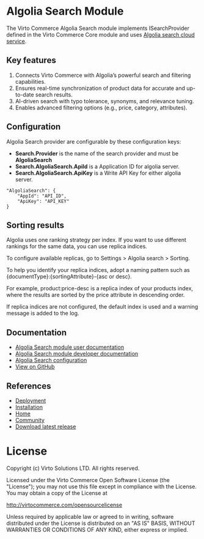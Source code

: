 # Algolia Search Module

The Virto Commerce Algolia Search module implements ISearchProvider defined in the Virto Commerce Core module and uses [Algolia search cloud service](https://algolia.com).

## Key features
1. Connects Virto Commerce with Algolia’s powerful search and filtering capabilities.
1. Ensures real-time synchronization of product data for accurate and up-to-date search results.
1. AI-driven search with typo tolerance, synonyms, and relevance tuning.
1. Enables advanced filtering options (e.g., price, category, attributes).

## Configuration
Algolia Search provider are configurable by these configuration keys:

* **Search.Provider** is the name of the search provider and must be **AlgoliaSearch**
* **Search.AlgoliaSearch.ApiId** is a Application ID for algolia server.
* **Search.AlgoliaSearch.ApiKey** is a Write API Key for either algolia server.

```
"AlgoliaSearch": {
    "AppId": "API_ID",
    "ApiKey": "API_KEY"
}
```

## Sorting results
Algolia uses one ranking strategy per index. If you want to use different rankings for the same data, you can use replica indices.

To configure available replicas, go to Settings > Algolia search > Sorting.

To help you identify your replica indices, adopt a naming pattern such as {documentType}:{sortingAttribute}-{asc or desc}.

For example, product:price-desc is a replica index of your products index, where the results are sorted by the price attribute in descending order.

If replica indices are not configured, the default index is used and a warning message is added to the log.

## Documentation

* [Algolia Search module user documentation](https://docs.virtocommerce.org/platform/user-guide/algolia/overview/)
* [Algolia Search module developer documentation](https://docs.virtocommerce.org/platform/developer-guide/Fundamentals/Indexed-Search/integration/algolia/)
* [Algolia Search configuration](https://docs.virtocommerce.org/platform/developer-guide/Configuration-Reference/appsettingsjson/#algolia)
* [View on GitHub](https://github.com/VirtoCommerce/vc-module-algolia-search)


## References

* [Deployment](https://docs.virtocommerce.org/platform/developer-guide/Tutorials-and-How-tos/Tutorials/deploy-module-from-source-code/)
* [Installation](https://docs.virtocommerce.org/platform/user-guide/modules-installation/)
* [Home](https://virtocommerce.com)
* [Community](https://www.virtocommerce.org)
* [Download latest release](https://github.com/VirtoCommerce/vc-module-algolia-search/releases/latest)


# License
Copyright (c) Virto Solutions LTD. All rights reserved.

Licensed under the Virto Commerce Open Software License (the "License"); you
may not use this file except in compliance with the License. You may
obtain a copy of the License at

http://virtocommerce.com/opensourcelicense

Unless required by applicable law or agreed to in writing, software
distributed under the License is distributed on an "AS IS" BASIS,
WITHOUT WARRANTIES OR CONDITIONS OF ANY KIND, either express or
implied.
